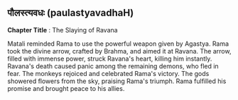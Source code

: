 ## पौलस्त्यवधः (paulastyavadhaH)
**Chapter Title** : The Slaying of Ravana

Matali reminded Rama to use the powerful weapon given by Agastya. Rama took the divine arrow, crafted by Brahma, and aimed it at Ravana. The arrow, filled with immense power, struck Ravana's heart, killing him instantly. Ravana's death caused panic among the remaining demons, who fled in fear. The monkeys rejoiced and celebrated Rama's victory. The gods showered flowers from the sky, praising Rama's triumph. Rama fulfilled his promise and brought peace to his allies.